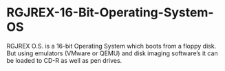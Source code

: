 # RGJREX-16-Bit-Operating-System-OS
RGJREX O.S. is a 16-bit Operating System which boots from a floppy disk. But using emulators (VMware or QEMU) and disk imaging software’s it can be loaded to CD-R as well as pen drives.
